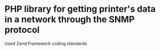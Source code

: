 PHP library for getting printer's data in a network through the SNMP protocol
==============
Used Zend Framework coding standards